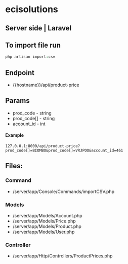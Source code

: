 # ecisolutions

## Server side | Laravel
## To import file run

```php
php artisan import:csv
```
## Endpoint
* {{hostname}}/api/product-price

## Params
* prod_code - string
* prod_code[] - string 
* account_id - int

#### Example
```
127.0.0.1:8000/api/product-price?prod_code[]=BIOMBO&prod_code[]=VRJPOO&account_id=461
```

## Files:

### Command
* /server/app/Console/Commands/importCSV.php

### Models

* /server/app/Models/Account.php
* /server/app/Models/Price.php
* /server/app/Models/Product.php
* /server/app/Models/User.php

### Controller

* /server/app/Http/Controllers/ProductPrices.php